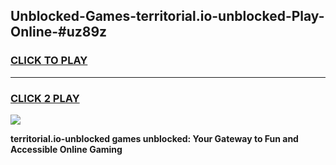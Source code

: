 
## Unblocked-Games-territorial.io-unblocked-Play-Online-#uz89z
<h3>
<a href="https://premium.freeplayer.one?title=territorial.io-unblocked&ref=24F">CLICK TO PLAY</a></h3>
<hr>

<h3>
<a href="https://premium.freeplayer.one?title=territorial.io-unblocked&ref=24F">CLICK 2 PLAY</a>
  
</h3>

<a href="https://premium.freeplayer.one?title=territorial.io-unblocked&ref=24F/"><img src="https://clearcache.store/games.png"></a>


**territorial.io-unblocked games unblocked: Your Gateway to Fun and Accessible Online Gaming**
